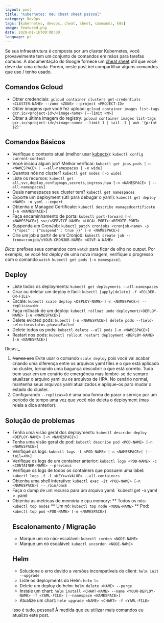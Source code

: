 ```yaml
---
layout: post
title: "Kubernetes: meu cheat sheet pessoal"
category: DevOps
tags: [kubernetes, devops, cheat, sheet, commands, k8s]
image: featured.png
date: 2020-01-16T00:00:00
language: pt
---
```


Se sua infraestrutura é composta por um cluster Kubernetes, você provavelmente tem um conjunto de comandos em mãos para tarefas comuns. A documentação do Google fornece um [cheat sheet](https://kubernetes.io/docs/reference/kubectl/cheatsheet/) útil que você deve dar uma olhada. Porém, neste post irei compartilhar alguns comandos que uso / tenho usado.

## Comandos Gcloud

- Obter credenciais: `gcloud container clusters get-credentials <CLUSTER-NAME> --zone <ZONE> --project <PROJECT-ID>`
- Obter imagens que você fez upload: `gcloud container images list-tags gcr.io/<project-id>/<image-name> [--limit <N>]`
- Obter a última imagem do registry: `gcloud container images list-tags gcr.io/<project-id>/<image-name> --limit 1 | tail -1 | awk '{print $2}'`

## Comandos Básicos

- Verifique o contexto atual (melhor usar [kubectx](https://github.com/ahmetb/kubectx/)): `kubectl config current-context`
- Você iniciou algum job? Melhor verificar: `kubectl get jobs,pods [-n <NAMESPACE> | --all-namespaces | -o wide]`
- Quantos nós no cluster? `kubectl get nodes [-o wide]`
- Liste os recursos: `kubectl get all,svc,deploy,configmaps,secrets,ingress,hpa [-n <NAMESPACE> | --all-namespaces]`
- Quais namespaces seu cluster tem? `kubectl get namespaces`
- Exporte um deployment (útil para debugar o yaml): `kubectl get deploy <NAME> -o yaml --export`
- Obtenha o Managed Certificate: `kubectl describe managedcertificate [-n <NAMESPACE>]`
- Faça encaminhamento de porta: `kubectl port-forward [-n <NAMESPACE>] svc/<SERVICE-NAME> <LOCAL-PORT>:<REMOTE-PORT>`
- Suspenda um CronJob: `kubectl patch cronjobs <cronjob-name> -p '{"spec" : {"suspend" : true }}' [-n <NAMESPACE>]`
- Crie um job a partir de um Cronjob: `kubectl create job --from=cronjob/<YOUR-CRONJOB-NAME> <GIVE-A-NAME>`

_Dica:_ prefixes seus comandos com `watch` para ficar de olho no output. Por exemplo, se você fez deploy de uma nova imagem, verifique o progresso com o comando `watch kubectl get pods [-n namespace]`.

## Deploy

- Liste todos os deployments: `kubectl get deployments --all-namespaces`
- Criar ou deletar um deploy é fácil: `kubectl [apply|delete] -f <FOLDER-OR-FILE>`
- Escale: `kubectl scale deploy <DEPLOY-NAME> [-n <NAMESPACE>] --replicas=<N>`
- Faça rollback de um deploy: `kubectl rollout undo deployment/<DEPLOY-NAME> [-n <NAMESPACE>]`
- Delete evicted pods: `kubectl [-n <NAMESPACE>] delete pods --field-selector=status.phase=Failed`
- Delete todos os pods: `kubectl delete --all pods [-n <NAMESPACE>]`
- Restart nos pods: `kubectl rollout restart deployment <DEPLOY-NAME> [-n <NAMESPACE>]`

Dicas:\_

1. ~~Nunca use~~ Evite usar o comando `scale deploy` pois você vai acabar criando uma diferença entre os arquivos yaml files e o que está aplicado no cluster, tornando uma bagunça descobrir o que está correto. Tudo bem usar em um cenário de emergência mas lembre-se de sempre atualizar o arquivo yaml ou os arquivos de HPA. No cenário normal, mantenha seus arquivos yaml atualizados e aplique-os para mudar o estado do cluster.
1. Configurando `--replicas=0` é uma boa forma de parar o serviço por um período de tempo uma vez que você não deleta o deployment (mas releia a dica anterior).

## Solução de problemas

- Tenha uma visão geral dos deployments: `kubectl describe deploy <DEPLOY-NAME> [-n <NAMESPACE>]`
- Tenha uma visão geral do pod: `kubectl describe pod <POD-NAME> [-n <NAMESPACE>] `
- Verifique os logs: `kubectl logs -f <POD-NAME> [-n <NAMESPACE>] [--tail=<N>]`
- Verifique os logs de um container anterior: `kubectl logs <POD-NAME> -c <CONTAINER-NAME> --previous`
- Verifique os logs de todos os containers que possuem uma label: `kubectl logs -f -l <KEY>=<VALUE> --all-containers`
- Obtenha uma shell interativo: `kubectl exec -it <POD-NAME> [-n <NAMESPACE>] -- /bin/bash`
- Faça o dump de um recurso para um arquivo yaml: `kubectl get <OBJECT> <OBJECT-NAME> -o yaml > <filename>.yaml
- Obtenha as métricas de memória e cpu memory:
  ** Todos os nós: `kubectl top nodes`
  ** Um nó: `kubectl top node <NODE-NAME>`
  \*\* Pod: `kubectl top pod <POD-NAME> [-n <NAMESPACE>]`

## Escalonamento / Migração

- Marque um nó não-escalável: `kubectl cordon <NODE-NAME>`
- Marque um nó escalável: `kubectl uncordon <NODE-NAME>`

## Helm

- Solucione o erro devido a versões incompatíveis de client: `helm init --upgrade`
- Liste os deployments do Helm: `helm ls`
- Delete um deploy do helm: `helm delete <NAME> --purge`
- Instale um chart: `helm install <CHART-NAME> --name <YOUR-DEPLOY-NAME> -f <YAML-FILE> [--namespace <NAMESPACE>]`
- Atualize um chart: `helm upgrade <NAME> <CHART> -f <YAML-FILE>`

Isso é tudo, pessoal! À medida que eu utilizar mais comandos eu atualizo este post.
